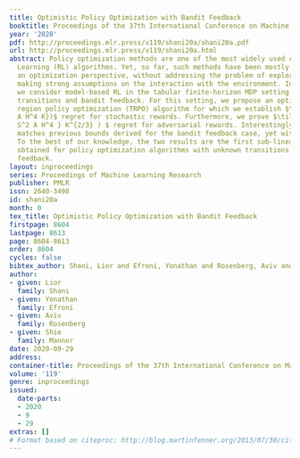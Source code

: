 ```yaml
---
title: Optimistic Policy Optimization with Bandit Feedback
booktitle: Proceedings of the 37th International Conference on Machine Learning
year: '2020'
pdf: http://proceedings.mlr.press/v119/shani20a/shani20a.pdf
url: http://proceedings.mlr.press/v119/shani20a.html
abstract: Policy optimization methods are one of the most widely used classes of Reinforcement
  Learning (RL) algorithms. Yet, so far, such methods have been mostly analyzed from
  an optimization perspective, without addressing the problem of exploration, or by
  making strong assumptions on the interaction with the environment. In this paper
  we consider model-based RL in the tabular finite-horizon MDP setting with unknown
  transitions and bandit feedback. For this setting, we propose an optimistic trust
  region policy optimization (TRPO) algorithm for which we establish $\tilde O(\sqrt{S^2
  A H^4 K})$ regret for stochastic rewards. Furthermore, we prove $\tilde O( \sqrt{
  S^2 A H^4 } K^{2/3} ) $ regret for adversarial rewards. Interestingly, this result
  matches previous bounds derived for the bandit feedback case, yet with known transitions.
  To the best of our knowledge, the two results are the first sub-linear regret bounds
  obtained for policy optimization algorithms with unknown transitions and bandit
  feedback.
layout: inproceedings
series: Proceedings of Machine Learning Research
publisher: PMLR
issn: 2640-3498
id: shani20a
month: 0
tex_title: Optimistic Policy Optimization with Bandit Feedback
firstpage: 8604
lastpage: 8613
page: 8604-8613
order: 8604
cycles: false
bibtex_author: Shani, Lior and Efroni, Yonathan and Rosenberg, Aviv and Mannor, Shie
author:
- given: Lior
  family: Shani
- given: Yonathan
  family: Efroni
- given: Aviv
  family: Rosenberg
- given: Shie
  family: Mannor
date: 2020-09-29
address: 
container-title: Proceedings of the 37th International Conference on Machine Learning
volume: '119'
genre: inproceedings
issued:
  date-parts:
  - 2020
  - 9
  - 29
extras: []
# Format based on citeproc: http://blog.martinfenner.org/2013/07/30/citeproc-yaml-for-bibliographies/
---
```

